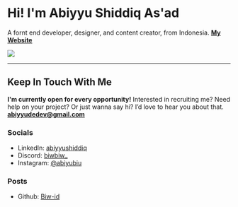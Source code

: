 
# Hi! I'm Abiyyu Shiddiq As'ad
A fornt end developer, designer, and content creator, from Indonesia.
[**My Website**](https://www.kaptenbiu.com)

![](https://github-readme-stats.vercel.app/api?username=Biw-id&show_icons=true&count_private=true&include_all_commits=true&hide_title=true&theme=dark)

---
## Keep In Touch With Me

**I'm currently open for every opportunity!**
Interested in recruiting me? Need help on your project? Or just wanna say hi? I’d love to hear you about that.
**abiyyudedev@gmail.com**

### Socials
- LinkedIn: [abiyyushiddiq](https://linkedin.com/in/abiyyushiddiq/)
- Discord: [biwbiw_](https://discordapp.com/users/319493041914380289)
- Instagram: [@abiyubiu](http://instagram.com/abiyubiu)

### Posts
- Github: [Biw-id](http://github.com/Biw-id)
